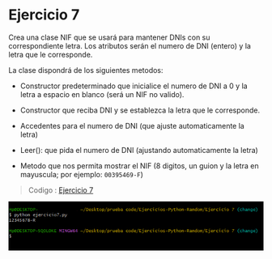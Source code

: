 # **Ejercicio  7**

Crea una clase NIF que se usará para mantener DNIs con su correspondiente letra. Los atributos serán el numero de DNI (entero) y la letra que le corresponde.

La clase dispondrá de los siguientes metodos: 

- Constructor predeterminado que inicialice el numero de DNI a 0 y la letra a espacio en blanco (será un NIF no valido).

- Constructor que reciba DNI y se establezca la letra que le corresponde.

- Accedentes para el numero de DNI (que ajuste automaticamente la letra)

- Leer(): que pida el numero de DNI (ajustando automaticamente la letra)

- Metodo que nos permita mostrar el NIF (8 digitos, un guion y la letra en mayuscula; por ejemplo: `00395469-F`)

> Codigo : [Ejercicio 7](./ejercicio7.py)

<div align = "center">
<img src="img/ejercicio7.png">
</div>
